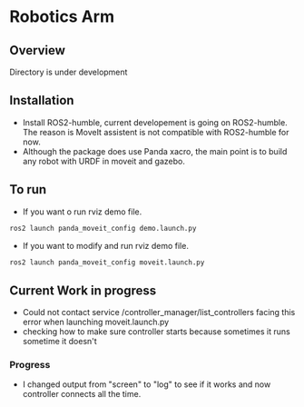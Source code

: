 # Robotics Arm
## Overview
Directory is under development

## Installation
- Install ROS2-humble, current developement is going on ROS2-humble. The reason is MoveIt assistent is not compatible with ROS2-humble for now. 
- Although the package does use Panda xacro, the main point is to build any robot with URDF in moveit and gazebo. 

## To run
- If you want o run rviz demo file.
```bash
ros2 launch panda_moveit_config demo.launch.py
```

- If you want to modify and run rviz demo file.
```bash
ros2 launch panda_moveit_config moveit.launch.py
```

## Current Work in progress
- Could not contact service /controller_manager/list_controllers facing this error when launching moveit.launch.py
- checking how to make sure controller starts because sometimes it runs sometime it doesn't
### Progress 
- I changed output from "screen" to "log" to see if it works and now controller connects all the time. 
